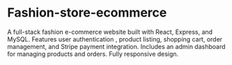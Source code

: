 # Fashion-store-ecommerce
A full-stack fashion e-commerce website built with React, Express, and MySQL. Features user authentication , product listing, shopping cart, order management, and Stripe payment integration. Includes an admin dashboard for managing products and orders. Fully responsive design.
